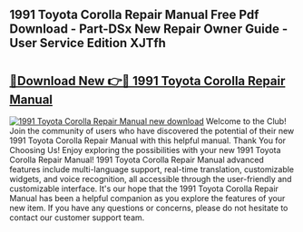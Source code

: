 ## 1991 Toyota Corolla Repair Manual Free Pdf Download - Part-DSx New Repair Owner Guide - User Service Edition XJTfh

# <h2><a href="http://bc16763.oget.top/?id=1991+Toyota+Corolla+Repair+Manual">🔗Download New 👉🔴 1991 Toyota Corolla Repair Manual</a></h2>

[![1991 Toyota Corolla Repair Manual new download](https://i.imgur.com/5g1atiW.png)](http://bc16763.oget.top/?id=1991+Toyota+Corolla+Repair+Manual)
Welcome to the Club! Join the community of users who have discovered the potential of their new 1991 Toyota Corolla Repair Manual with this helpful manual. Thank You for Choosing Us! Enjoy exploring the possibilities with your new 1991 Toyota Corolla Repair Manual! 1991 Toyota Corolla Repair Manual advanced features include multi-language support, real-time translation, customizable widgets, and voice recognition, all accessible through the user-friendly and customizable interface. It's our hope that the 1991 Toyota Corolla Repair Manual has been a helpful companion as you explore the features of your new item. If you have any questions or concerns, please do not hesitate to contact our customer support team.
